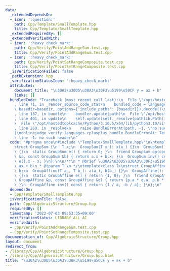 ```yaml
---
data:
  _extendedDependsOn:
  - icon: ':question:'
    path: Cpp/Template/SmallTemplate.hpp
    title: Cpp/Template/SmallTemplate.hpp
  _extendedRequiredBy: []
  _extendedVerifiedWith:
  - icon: ':heavy_check_mark:'
    path: Cpp/Verify/PointAddRangeSum.test.cpp
    title: Cpp/Verify/PointAddRangeSum.test.cpp
  - icon: ':heavy_check_mark:'
    path: Cpp/Verify/PointSetRangeComposite.test.cpp
    title: Cpp/Verify/PointSetRangeComposite.test.cpp
  _isVerificationFailed: false
  _pathExtension: hpp
  _verificationStatusIcon: ':heavy_check_mark:'
  attributes:
    document_title: "\u30A2\u30D5\u30A3\u30F3\u5199\u50CF y = ax + b"
    links: []
  bundledCode: "Traceback (most recent call last):\n  File \"/opt/hostedtoolcache/Python/3.10.5/x64/lib/python3.10/site-packages/onlinejudge_verify/documentation/build.py\"\
    , line 71, in _render_source_code_stat\n    bundled_code = language.bundle(stat.path,\
    \ basedir=basedir, options={'include_paths': [basedir]}).decode()\n  File \"/opt/hostedtoolcache/Python/3.10.5/x64/lib/python3.10/site-packages/onlinejudge_verify/languages/cplusplus.py\"\
    , line 187, in bundle\n    bundler.update(path)\n  File \"/opt/hostedtoolcache/Python/3.10.5/x64/lib/python3.10/site-packages/onlinejudge_verify/languages/cplusplus_bundle.py\"\
    , line 401, in update\n    self.update(self._resolve(pathlib.Path(included), included_from=path))\n\
    \  File \"/opt/hostedtoolcache/Python/3.10.5/x64/lib/python3.10/site-packages/onlinejudge_verify/languages/cplusplus_bundle.py\"\
    , line 260, in _resolve\n    raise BundleErrorAt(path, -1, \"no such header\"\
    )\nonlinejudge_verify.languages.cplusplus_bundle.BundleErrorAt: Template/SmallTemplate.hpp:\
    \ line -1: no such header\n"
  code: "#pragma once\n#include \"Template/SmallTemplate.hpp\"\n\ntemplate<class T>\n\
    struct GroupSum {\n  T x;\n  GroupSum(T x_): x(x_) {}\n  GroupSum(): GroupSum(e())\
    \ {}\n  static GroupSum e() { return 0; }\n  friend GroupSum op(const GroupSum\
    \ &a, const GroupSum &b) { return a.x + b.x; }\n  GroupSum inv() const { return\
    \ e().x - x; }\n};\n\n/**\n * @brief \u30A2\u30D5\u30A3\u30F3\u5199\u50CF y =\
    \ ax + b\n * @tparam T \n */\ntemplate<class T>\nstruct GroupAffine {\n  T a,\
    \ b;\n  GroupAffine(T a_, T b_): a(a_), b(b_) {}\n  GroupAffine(): GroupAffine(e())\
    \ {}\n  static GroupAffine e() { return {1, 0}; }\n  friend GroupAffine op(const\
    \ GroupAffine &p, const GroupAffine &q) { return {p.a * q.a, p.b * q.a + q.b};\
    \ }\n  GroupAffine inv() const { return {1 / a, -b / a}; }\n};\n"
  dependsOn:
  - Cpp/Template/SmallTemplate.hpp
  isVerificationFile: false
  path: Cpp/AlgebraicStructure/Group.hpp
  requiredBy: []
  timestamp: '2022-07-03 09:53:35+09:00'
  verificationStatus: LIBRARY_ALL_AC
  verifiedWith:
  - Cpp/Verify/PointAddRangeSum.test.cpp
  - Cpp/Verify/PointSetRangeComposite.test.cpp
documentation_of: Cpp/AlgebraicStructure/Group.hpp
layout: document
redirect_from:
- /library/Cpp/AlgebraicStructure/Group.hpp
- /library/Cpp/AlgebraicStructure/Group.hpp.html
title: "\u30A2\u30D5\u30A3\u30F3\u5199\u50CF y = ax + b"
---
```

